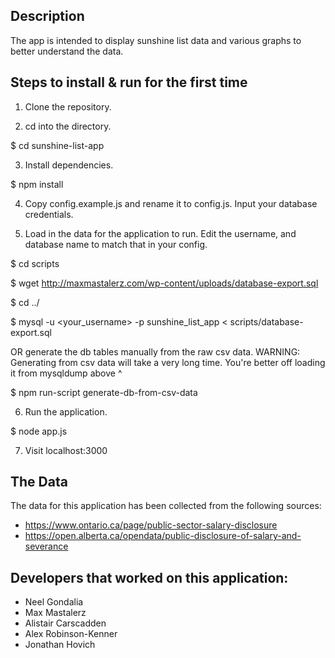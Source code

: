 ## Description

The app is intended to display sunshine list data and various graphs to better understand the data.

## Steps to install & run for the first time

1. Clone the repository.

2. cd into the directory.

$ cd sunshine-list-app

3. Install dependencies.

$ npm install

4. Copy config.example.js and rename it to config.js. Input your database credentials.

5. Load in the data for the application to run. Edit the username, and database name to match that in your config.

$ cd scripts

$ wget http://maxmastalerz.com/wp-content/uploads/database-export.sql

$ cd ../

$ mysql -u <your_username> -p sunshine_list_app < scripts/database-export.sql

OR generate the db tables manually from the raw csv data.
WARNING: Generating from csv data will take a very long time. You're better off loading it from mysqldump above ^

$ npm run-script generate-db-from-csv-data

6. Run the application.

$ node app.js

7. Visit localhost:3000

## The Data

The data for this application has been collected from the following sources:
- https://www.ontario.ca/page/public-sector-salary-disclosure
- https://open.alberta.ca/opendata/public-disclosure-of-salary-and-severance

## Developers that worked on this application:

- Neel Gondalia
- Max Mastalerz
- Alistair Carscadden
- Alex Robinson-Kenner
- Jonathan Hovich